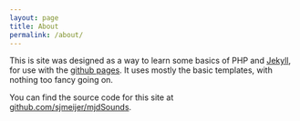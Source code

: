 ```yaml
---
layout: page
title: About
permalink: /about/
---
```


This is site was designed as a way to learn some basics of PHP and [Jekyll](http://jekyllrb.com/), for use with the [github pages](https://pages.github.com/). It uses mostly the basic templates, with nothing too fancy going on.

You can find the source code for this site at [github.com/sjmeijer/mjdSounds](https://github.com/sjmeijer/mjdSounds/tree/gh-pages).
